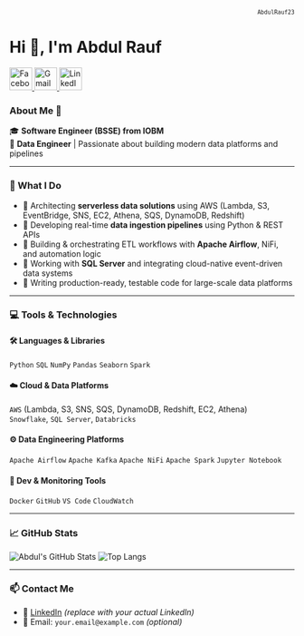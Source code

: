 <p align="right">
  <sub><code>AbdulRauf23</code></sub>
</p>

# Hi 👋, I'm Abdul Rauf
<p align="left">
  <a href="https://www.facebook.com/share/15gMd1gAE5/" target="_blank">
    <img src="https://img.icons8.com/color/48/facebook-new.png" alt="Facebook" height="40"/>
  </a>
  <a href="mailto:rauf84273@gmail.com" target="_blank">
    <img src="https://img.icons8.com/color/48/gmail-new.png" alt="Gmail" height="40"/>
  </a>
  <a href="https://www.linkedin.com/in/abdul-rauf-01342b254" target="_blank">
    <img src="https://img.icons8.com/color/48/linkedin.png" alt="LinkedIn" height="40"/>
  </a>
</p>

### About Me 🚀

🎓 **Software Engineer (BSSE) from IOBM**  
💼 **Data Engineer** | Passionate about building modern data platforms and pipelines

---

### 🚀 What I Do

- 🔹 Architecting **serverless data solutions** using AWS (Lambda, S3, EventBridge, SNS, EC2, Athena, SQS, DynamoDB, Redshift)
- 🔹 Developing real-time **data ingestion pipelines** using Python & REST APIs
- 🔹 Building & orchestrating ETL workflows with **Apache Airflow**, NiFi, and automation logic
- 🔹 Working with **SQL Server** and integrating cloud-native event-driven data systems
- 🔹 Writing production-ready, testable code for large-scale data platforms

---

### 💻 Tools & Technologies

#### 🛠 Languages & Libraries
`Python` `SQL` `NumPy` `Pandas` `Seaborn` `Spark`

#### ☁️ Cloud & Data Platforms
`AWS` (Lambda, S3, SNS, SQS, DynamoDB, Redshift, EC2, Athena)  
`Snowflake`, `SQL Server`, `Databricks`

#### ⚙️ Data Engineering Platforms
`Apache Airflow` `Apache Kafka` `Apache NiFi` `Apache Spark` `Jupyter Notebook`

#### 🧰 Dev & Monitoring Tools
`Docker` `GitHub` `VS Code` `CloudWatch`

---

### 📈 GitHub Stats

![Abdul's GitHub Stats](https://github-readme-stats.vercel.app/api?username=AbdulRauf23&show_icons=true&theme=radical)
![Top Langs](https://github-readme-stats.vercel.app/api/top-langs/?username=AbdulRauf23&layout=compact&theme=radical)

---

### 📫 Contact Me

- 💼 [LinkedIn](https://www.linkedin.com/in/your-link) *(replace with your actual LinkedIn)*
- 📧 Email: `your.email@example.com` *(optional)*
